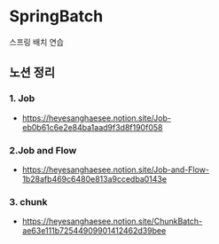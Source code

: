 # SpringBatch
스프링 배치 연습

## 노션 정리

### 1. Job 
  - https://heyesanghaesee.notion.site/Job-eb0b61c6e2e84ba1aad9f3d8f190f058
  
### 2.Job and Flow
  - https://heyesanghaesee.notion.site/Job-and-Flow-1b28afb469c6480e813a9ccedba0143e
  
### 3. chunk
  - https://heyesanghaesee.notion.site/ChunkBatch-ae63e111b72544909901412462d39bee

